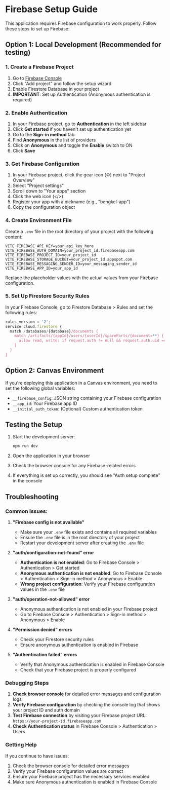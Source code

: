 # Firebase Setup Guide

This application requires Firebase configuration to work properly. Follow these steps to set up Firebase:

## Option 1: Local Development (Recommended for testing)

### 1. Create a Firebase Project
1. Go to [Firebase Console](https://console.firebase.google.com/)
2. Click "Add project" and follow the setup wizard
3. Enable Firestore Database in your project
4. **IMPORTANT**: Set up Authentication (Anonymous authentication is required)

### 2. Enable Authentication
1. In your Firebase project, go to **Authentication** in the left sidebar
2. Click **Get started** if you haven't set up authentication yet
3. Go to the **Sign-in method** tab
4. Find **Anonymous** in the list of providers
5. Click on **Anonymous** and toggle the **Enable** switch to ON
6. Click **Save**

### 3. Get Firebase Configuration
1. In your Firebase project, click the gear icon (⚙️) next to "Project Overview"
2. Select "Project settings"
3. Scroll down to "Your apps" section
4. Click the web icon (</>)
5. Register your app with a nickname (e.g., "bengkel-app")
6. Copy the configuration object

### 4. Create Environment File
Create a `.env` file in the root directory of your project with the following content:

```env
VITE_FIREBASE_API_KEY=your_api_key_here
VITE_FIREBASE_AUTH_DOMAIN=your_project_id.firebaseapp.com
VITE_FIREBASE_PROJECT_ID=your_project_id
VITE_FIREBASE_STORAGE_BUCKET=your_project_id.appspot.com
VITE_FIREBASE_MESSAGING_SENDER_ID=your_messaging_sender_id
VITE_FIREBASE_APP_ID=your_app_id
```

Replace the placeholder values with the actual values from your Firebase configuration.

### 5. Set Up Firestore Security Rules
In your Firebase Console, go to Firestore Database > Rules and set the following rules:

```javascript
rules_version = '2';
service cloud.firestore {
  match /databases/{database}/documents {
    match /artifacts/{appId}/users/{userId}/spareParts/{document=**} {
      allow read, write: if request.auth != null && request.auth.uid == userId;
    }
  }
}
```

## Option 2: Canvas Environment

If you're deploying this application in a Canvas environment, you need to set the following global variables:

- `__firebase_config`: JSON string containing your Firebase configuration
- `__app_id`: Your Firebase app ID
- `__initial_auth_token`: (Optional) Custom authentication token

## Testing the Setup

1. Start the development server:
   ```bash
   npm run dev
   ```

2. Open the application in your browser
3. Check the browser console for any Firebase-related errors
4. If everything is set up correctly, you should see "Auth setup complete" in the console

## Troubleshooting

### Common Issues:

1. **"Firebase config is not available"**
   - Make sure your `.env` file exists and contains all required variables
   - Ensure the `.env` file is in the root directory of your project
   - Restart your development server after creating the `.env` file

2. **"auth/configuration-not-found" error**
   - **Authentication is not enabled**: Go to Firebase Console > Authentication > Get started
   - **Anonymous authentication is not enabled**: Go to Firebase Console > Authentication > Sign-in method > Anonymous > Enable
   - **Wrong project configuration**: Verify your Firebase configuration values in the `.env` file

3. **"auth/operation-not-allowed" error**
   - Anonymous authentication is not enabled in your Firebase project
   - Go to Firebase Console > Authentication > Sign-in method > Anonymous > Enable

4. **"Permission denied" errors**
   - Check your Firestore security rules
   - Ensure anonymous authentication is enabled in Firebase

5. **"Authentication failed" errors**
   - Verify that Anonymous authentication is enabled in Firebase Console
   - Check that your Firebase project is properly configured

### Debugging Steps

1. **Check browser console** for detailed error messages and configuration logs
2. **Verify Firebase configuration** by checking the console log that shows your project ID and auth domain
3. **Test Firebase connection** by visiting your Firebase project URL: `https://your-project-id.firebaseapp.com`
4. **Check Authentication status** in Firebase Console > Authentication > Users

### Getting Help

If you continue to have issues:
1. Check the browser console for detailed error messages
2. Verify your Firebase configuration values are correct
3. Ensure your Firebase project has the necessary services enabled
4. Make sure Anonymous authentication is enabled in Firebase Console 